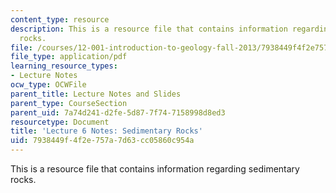 ```yaml
---
content_type: resource
description: This is a resource file that contains information regarding sedimentary
  rocks.
file: /courses/12-001-introduction-to-geology-fall-2013/7938449f4f2e757a7d63cc05860c954a_MIT12_001F13_Lec6Notes.pdf
file_type: application/pdf
learning_resource_types:
- Lecture Notes
ocw_type: OCWFile
parent_title: Lecture Notes and Slides
parent_type: CourseSection
parent_uid: 7a74d241-d2fe-5d87-7f74-7158998d8ed3
resourcetype: Document
title: 'Lecture 6 Notes: Sedimentary Rocks'
uid: 7938449f-4f2e-757a-7d63-cc05860c954a
---
```

This is a resource file that contains information regarding sedimentary rocks.


